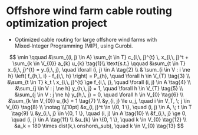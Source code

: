 # Offshore wind farm cable routing optimization project
- Optimized cable routing for large offshore wind farms with Mixed‑Integer Programming (MIP), using Gurobi.

$$
    \min \qquad &\sum_{(i, j) \in A} \sum_{t \in T} c_{i,\, j}^{t} \, x_{i,\, j}^t + \sum_{k \in V_{0}} a_{k} u_{k} \tag{1}\\
    \text{s.t.} \qquad &\sum_{t \in T} x_{i,\, j}^{t} = y_{i,\, j}, \quad \forall (i, j) \in A \tag{2} \\
    & \sum_{i \in V : i \ne h} \left( f_{h,\, i} - f_{i,\, h} \right) = P_{h}, \quad \forall h \in V_{T} \tag{3} \\
    &\sum_{t \in T} k_t \ x_{i,\, j}^{t} \ge f_{i,\, j}, \quad \forall (i, j) \in A \tag{4} \\
    &\sum_{j \in V : j \ne h} y_{h,\, j} = 1, \quad \forall h \in V_{T} \tag{5} \\
    &\sum_{j \in V : j \ne h} y_{h,\, j} = 0, \quad \forall h \in V_{0} \tag{6} \\
    &\sum_{k \in V_{0}} u_{k} = 1 \tag{7} \\
    &y_{i, j} \le u_j, \quad i \in V_T, \; j \in V_{0} \tag{8} \\
    \notag \\[10pt] 
    &x_{i, j}^t \in \{0, 1 \}, \quad (i, j) \in A, \; t \in T \tag{9} \\
    &y_{i,\, j} \in \{0, 1 \}, \quad (i, j) \in A \tag{10} \\
    &f_{i,\, j} \ge 0, \quad (i, j) \in A \tag{11} \\
    &u_{k} \in \{0, 1 \}, \quad k \in V_{0} \tag{12} \\
    &a_k = 180 \times dist(k,\ onshore\_sub), \quad k \in V_{0} \tag{13}
$$
